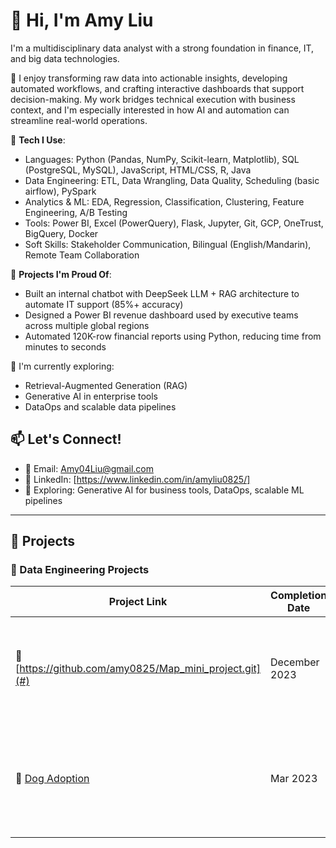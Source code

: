 # 👋 Hi, I'm Amy Liu

I'm a multidisciplinary data analyst with a strong foundation in finance, IT, and big data technologies.

🧠 I enjoy transforming raw data into actionable insights, developing automated workflows, and crafting interactive dashboards that support decision-making. My work bridges technical execution with business context, and I'm especially interested in how AI and automation can streamline real-world operations.

🔧 **Tech I Use**:  
- Languages: Python (Pandas, NumPy, Scikit-learn, Matplotlib), SQL (PostgreSQL, MySQL), JavaScript, HTML/CSS, R, Java
- Data Engineering: ETL, Data Wrangling, Data Quality, Scheduling (basic airflow), PySpark
- Analytics & ML: EDA, Regression, Classification, Clustering, Feature Engineering, A/B Testing
- Tools: Power BI, Excel (PowerQuery), Flask, Jupyter, Git, GCP, OneTrust, BigQuery, Docker
- Soft Skills: Stakeholder Communication, Bilingual (English/Mandarin), Remote Team Collaboration


🚀 **Projects I'm Proud Of**:  
- Built an internal chatbot with DeepSeek LLM + RAG architecture to automate IT support (85%+ accuracy)  
- Designed a Power BI revenue dashboard used by executive teams across multiple global regions  
- Automated 120K-row financial reports using Python, reducing time from minutes to seconds

🌱 I'm currently exploring:  
- Retrieval-Augmented Generation (RAG)  
- Generative AI in enterprise tools  
- DataOps and scalable data pipelines

## 📫 Let's Connect!

- 📧 Email: [Amy04Liu@gmail.com](mailto:Amy04Liu@gmail.com)  
- 💼 LinkedIn: [https://www.linkedin.com/in/amyliu0825/]
- 🧪 Exploring: Generative AI for business tools, DataOps, scalable ML pipelines

---
## 🚀 Projects

### 🔧 Data Engineering Projects

| Project Link | Completion Date | Tools | Project Description |
|--------------|-----------------|-------|----------------------|
| 🚕 [https://github.com/amy0825/Map_mini_project.git](#) | December 2023 | Python, GCP (Storage, Compute Engine, BigQuery), CRUD | Developed and implemented an end-to-end ETL pipeline for NYC Trip Records. |
| 🐶 [Dog Adoption](#) | Mar 2023 | Python, PostgreSQL, Jupyter Notebook | Designed and deployed a custom data model for dog adoption data using PostgreSQL. |
